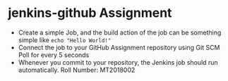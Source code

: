 # jenkins-github Assignment
- Create a simple Job, and the build action of the job can be something simple like ```echo "Hello World!"```
- Connect the job to your GitHub Assignment repository using Git SCM Poll for every 5 seconds
- Whenever you commit to your repository, the Jenkins job should run automatically.
Roll Number: MT2018002

